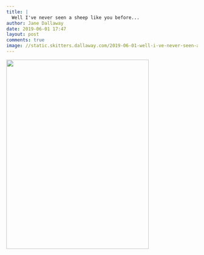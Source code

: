 ```yaml
---
title: |
  Well I've never seen a sheep like you before...
author: Jane Dallaway
date: 2019-06-01 17:47
layout: post
comments: true
image: //static.skitters.dallaway.com/2019-06-01-well-i-ve-never-seen-a-sheep-like-you-before-thumb-1-IMG-3350.JPG
---
```


<div>
        <a href="//static.skitters.dallaway.com/2019-06-01-well-i-ve-never-seen-a-sheep-like-you-before-fullsize-1-IMG-3350.JPG">
          <img src="//static.skitters.dallaway.com/2019-06-01-well-i-ve-never-seen-a-sheep-like-you-before-thumb-1-IMG-3350.JPG" width="375" height="500"/>
        </a>
      </div>


  
      